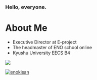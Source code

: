 ### Hello, everyone.
# About Me
- Executive Director at E-project
- The headmaster of ENO school online
- Kyushu University EECS B4

[![](https://img.shields.io/twitter/follow/EprojectColab1?style=social)](https://twitter.com/EprojectColab1)

[![enokisan](https://img.shields.io/endpoint?url=https%3A%2F%2Fatcoder-badges.now.sh%2Fapi%2Fatcoder%2Fjson%2Fenokisan)](https://atcoder.jp/users/enokisan)

<!--
**Enokisan/Enokisan** is a ✨ _special_ ✨ repository because its `README.md` (this file) appears on your GitHub profile.

Here are some ideas to get you started:

- 🔭 I’m currently working on ...
- 🌱 I’m currently learning ...
- 👯 I’m looking to collaborate on ...
- 🤔 I’m looking for help with ...
- 💬 Ask me about ...
- 📫 How to reach me: ...
- 😄 Pronouns: ...
- ⚡ Fun fact: ...
-->
